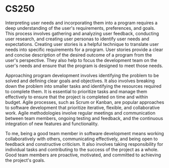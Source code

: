 # CS250

Interpreting user needs and incorporating them into a program requires a deep understanding of the user's requirements, preferences, and goals. This process involves gathering and analyzing user feedback, conducting user research, and creating user personas to identify user needs and expectations. Creating user stories is a helpful technique to translate user needs into specific requirements for a program. User stories provide a clear and concise description of the desired outcome of a program from the user's perspective. They also help to focus the development team on the user's needs and ensure that the program is designed to meet those needs.

Approaching program development involves identifying the problem to be solved and defining clear goals and objectives. It also involves breaking down the problem into smaller tasks and identifying the resources required to complete them. It is essential to prioritize tasks and manage them effectively to ensure that the project is completed on time and within budget. Agile processes, such as Scrum or Kanban, are popular approaches to software development that prioritize iterative, flexible, and collaborative work. Agile methodologies involve regular meetings and communication between team members, ongoing testing and feedback, and the continuous integration of new features and functionality.

To me, being a good team member in software development means working collaboratively with others, communicating effectively, and being open to feedback and constructive criticism. It also involves taking responsibility for individual tasks and contributing to the success of the project as a whole. Good team members are proactive, motivated, and committed to achieving the project's goals.
